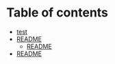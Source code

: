 # Table of contents

* [test](README.md)
* [README](raspberry-pi/README.md)
  * [README](raspberry-pi/kiosk-mode.md)
* [README](hello.md)

